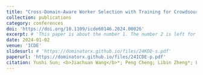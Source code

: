```yaml
---
title: "Cross-Domain-Aware Worker Selection with Training for Crowdsourced Annotation"
collection: publications
category: conferences
doi: 'https://doi.org/10.1109/icde60146.2024.00026'
excerpt: # 'This paper is about the number 1. The number 2 is left for future work.'
date: 2024-01-02
venue: 'ICDE'
slidesurl: # 'https://dominatorx.github.io/files/24KDD-s.pdf'
paperurl: 'https://dominatorx.github.io/files/24ICDE-p.pdf'
citation: Yushi Sun; <b>Jiachuan Wang</b>*; Peng Cheng; Libin Zheng*; Lei Chen; Jian Yin
---
```

